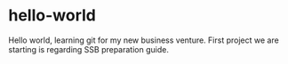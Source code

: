 # hello-world
Hello world, learning git for my new business venture.
First project we are starting is regarding SSB preparation guide.
